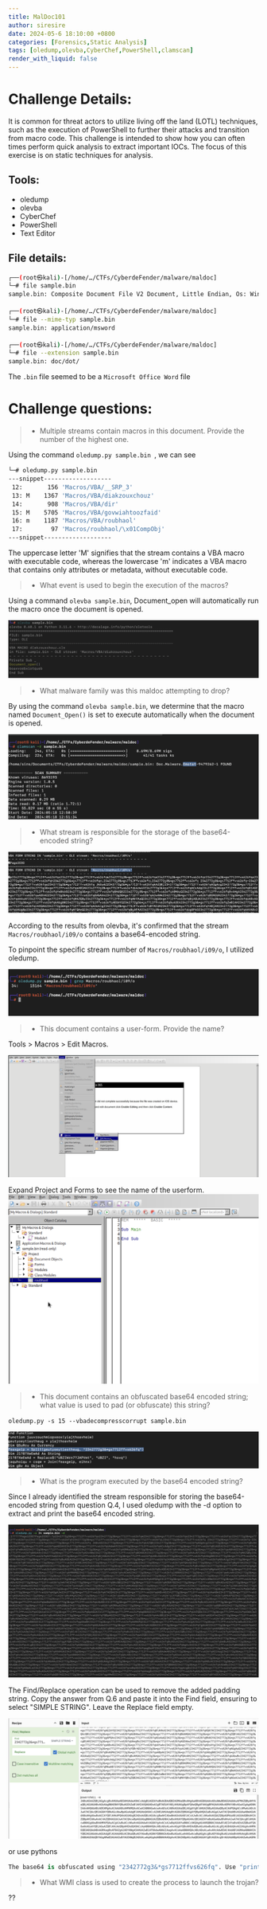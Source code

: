 ```yaml
---
title: MalDoc101
author: siresire
date: 2024-05-6 18:10:00 +0800
categories: [Forensics,Static Analysis]
tags: [oledump,olevba,CyberChef,PowerShell,clamscan]
render_with_liquid: false
---
```


# Challenge Details:
It is common for threat actors to utilize living off the land (LOTL) techniques, such as the execution of PowerShell to further their attacks and transition from macro code. This challenge is intended to show how you can often times perform quick analysis to extract important IOCs. The focus of this exercise is on static techniques for analysis.

## Tools:

- oledump
- olevba
- CyberChef
- PowerShell
- Text Editor

## File details:

```bash
┌──(root㉿kali)-[/home/…/CTFs/CyberdeFender/malware/maldoc]
└─# file sample.bin                      
sample.bin: Composite Document File V2 Document, Little Endian, Os: Windows, Version 10.0, Code page: 1252, Template: Normal.dotm, Revision Number: 1, Name of Creating Application: Microsoft Office Word, Create Time/Date: Wed Jul 22 23:12:00 2020, Last Saved Time/Date: Wed Jul 22 23:12:00 2020, Number of Pages: 1, Number of Words: 3, Number of Characters: 21, Security: 0
                                                                                                                                                       
┌──(root㉿kali)-[/home/…/CTFs/CyberdeFender/malware/maldoc]
└─# file --mime-typ sample.bin
sample.bin: application/msword
                                                                                                                                                                                          
┌──(root㉿kali)-[/home/…/CTFs/CyberdeFender/malware/maldoc]
└─# file --extension sample.bin    
sample.bin: doc/dot/
```

The `.bin` file seemed to be a `Microsoft Office Word` file 
# Challenge questions:

>+ Multiple streams contain macros in this document. Provide the number of the highest one.

Using the command `oledump.py sample.bin `, we can see 

```bash
└─# oledump.py sample.bin                                     
---snippet-------------------
 12:       156 'Macros/VBA/__SRP_3'
 13: M    1367 'Macros/VBA/diakzouxchouz'
 14:       908 'Macros/VBA/dir'
 15: M    5705 'Macros/VBA/govwiahtoozfaid'
 16: m    1187 'Macros/VBA/roubhaol'
 17:        97 'Macros/roubhaol/\x01CompObj'
---snippet-------------------
```
The uppercase letter 'M' signifies that the stream contains a VBA macro with executable code, whereas the lowercase 'm' indicates a VBA macro that contains only attributes or metadata, without executable code.

>+ What event is used to begin the execution of the macros?

Using a command `olevba sample.bin`, Document_open will automatically run the macro once the document is opened.

![Alt text](/assets/img/cb/Maldoc/mc.png)

>+ What malware family was this maldoc attempting to drop?

By using the command `olevba sample.bin`, we determine that the macro named `Document_Open()` is set to execute automatically when the document is opened.

![Alt text](/assets/img/cb/Maldoc/mc1.png)

>+ What stream is responsible for the storage of the base64-encoded string?

![Alt text](/assets/img/cb/Maldoc/mc2.png)

According to the results from olevba, it's confirmed that the stream `Macros/roubhaol/i09/o` contains a base64-encoded string. 

To pinpoint the specific stream number of `Macros/roubhaol/i09/o`, I utilized oledump.


![Alt text](/assets/img/cb/Maldoc/mc3.png)


>+ This document contains a user-form. Provide the name?

Tools > Macros > Edit Macros.

![Alt text](/assets/img/cb/Maldoc/mc4.png)


Expand Project and Forms to see the name of the userform.
![Alt text](/assets/img/cb/Maldoc/mc5.png)

>+ This document contains an obfuscated base64 encoded string; what value is used to pad (or obfuscate) this string?

`oledump.py -s 15 --vbadecompresscorrupt sample.bin `

![Alt text](/assets/img/cb/Maldoc/mc6.png)

>+ What is the program executed by the base64 encoded string? 

Since I already identified the stream responsible for storing the base64-encoded string from question Q.4, I used oledump with the -d option to extract and print the base64 encoded string.

![Alt text](/assets/img/cb/Maldoc/mc7.png)

The Find/Replace operation can be used to remove the added padding string. Copy the answer from Q.6 and paste it into the Find field, ensuring to select "SIMPLE STRING". Leave the Replace field empty.

![Alt text](/assets/img/cb/Maldoc/mc8.png)

or use pythons
```python
The base64 is obfuscated using "2342772g3&*gs7712ffvs626fq". Use "print("".join(<string_from_stream_34>.split("2342772g3&*gs7712ffvs626fq")))" python code to deobfuscate it
```

>+ What WMI class is used to create the process to launch the trojan?

??